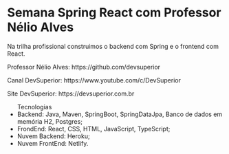 # Semana Spring React com Professor Nélio Alves

<p>Na trilha profissional construimos o backend com Spring e o frontend com React.</p>

<p>Professor Nélio Alves: https://github.com/devsuperior</p> 
<p>Canal DevSuperior: https://www.youtube.com/c/DevSuperior</p>
<p>Site DevSuperior: https://devsuperior.com.br</p>
                       
<ul>
  Tecnologias
  <li>Backend: Java, Maven, SpringBoot, SpringDataJpa, Banco de dados em memória H2, Postgres;</li>
  <li>FrondEnd: React, CSS, HTML, JavaScript, TypeScript;</li>
  <li>Nuvem Backend: Heroku;</li>
  <li>Nuvem FrontEnd: Netlify.</li>
</ul>

